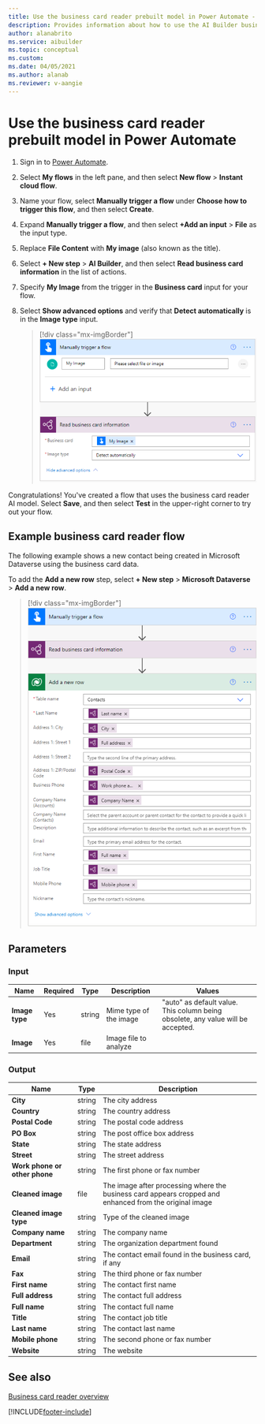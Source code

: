 ```yaml
---
title: Use the business card reader prebuilt model in Power Automate - AI Builder | Microsoft Docs
description: Provides information about how to use the AI Builder business card reader prebuilt model in Power Automate
author: alanabrito
ms.service: aibuilder
ms.topic: conceptual
ms.custom: 
ms.date: 04/05/2021
ms.author: alanab
ms.reviewer: v-aangie
---
```


# Use the business card reader prebuilt model in Power Automate

1. Sign in to [Power Automate](https://flow.microsoft.com/).

1. Select **My flows** in the left pane, and then select **New flow** > **Instant cloud flow**.

1. Name your flow, select **Manually trigger a flow** under **Choose how to trigger this flow**, and then select **Create**.

1. Expand **Manually trigger a flow**, and then select **+Add an input** > **File** as the input type.

1. Replace  **File Content** with **My image** (also known as the title).

1. Select **+ New step** > **AI Builder**, and then select **Read business card information** in the list of actions.

1. Specify **My Image** from the trigger in the **Business card** input for your flow.

1. Select **Show advanced options** and verify that **Detect automatically** is in the **Image type** input.

    > [!div class="mx-imgBorder"]
    > ![Specify my image.](media/flow-bcr.png "Specify my image")

Congratulations! You've created a flow that uses the business card reader AI model. Select **Save**, and then select **Test** in the upper-right corner to try out your flow.

## Example business card reader flow

The following example shows a new contact being created in Microsoft Dataverse using the business card data.

To add the **Add a new row** step, select **+ New step** > **Microsoft Dataverse** > **Add a new row**.

   > [!div class="mx-imgBorder"]
   > !['Create new record' screen.](media/flow-business-card-overview-2.png "'Create new record' screen")

## Parameters

### Input

|Name |Required |Type |Description |Values |
|---------|---------|---------|---------|---------|
|**Image type** |Yes |string |Mime type of the image|"auto" as default value. This column being obsolete, any value will be accepted. |
|**Image** |Yes |file |Image file to analyze| |

### Output

|Name |Type |Description |
|---------|---------|---------|
|**City** |string |The city address|
|**Country** |string |The country address|
|**Postal Code** |string |The postal code address|
|**PO Box** |string |The post office box address|
|**State** |string |The state address|
|**Street** |string |The street address|
|**Work phone or other phone** |string |The first phone or fax number|
|**Cleaned image** |file |The image after processing where the business card appears cropped and enhanced from the original image|
|**Cleaned image type** |string |Type of the cleaned image|
|**Company name** |string |The company name|
|**Department** |string |The organization department found|
|**Email** |string |The contact email found in the business card, if any|
|**Fax** |string |The third phone or fax number|
|**First name** |string |The contact first name|
|**Full address** |string |The contact full address|
|**Full name** |string |The contact full name|
|**Title** |string |The contact job title|
|**Last name** |string |The contact last name|
|**Mobile phone** |string |The second phone or fax number|
|**Website** |string |The website|

## See also

[Business card reader overview](prebuilt-business-card.md)


[!INCLUDE[footer-include](includes/footer-banner.md)]
